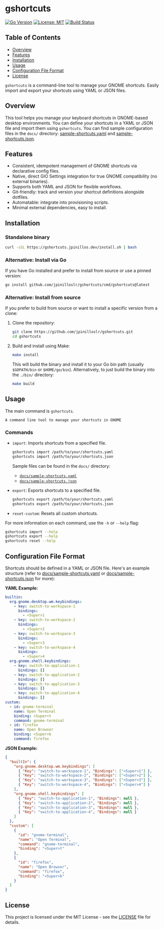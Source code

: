 # gshortcuts

[![Go Version](https://img.shields.io/badge/go-1.24-blue.svg)](https://golang.org/)
[![License: MIT](https://img.shields.io/badge/License-MIT-yellow.svg)](https://opensource.org/licenses/MIT)
[![Build Status](https://github.com/jpinilloslr/gshortcuts/actions/workflows/build.yaml/badge.svg?branch=master)](https://github.com/jpinilloslr/gshortcuts/actions/workflows/build.yaml)

## Table of Contents

- [Overview](#overview)
- [Features](#features)
- [Installation](#installation)
- [Usage](#usage)
- [Configuration File Format](#configuration-file-format)
- [License](#license)

`gshortcuts` is a command-line tool to manage your GNOME shortcuts. Easily import and export your shortcuts using YAML or JSON files.

## Overview

This tool helps you manage your keyboard shortcuts in GNOME-based desktop environments. You can define your shortcuts in a YAML or JSON file and import them using `gshortcuts`. You can find sample configuration files in the `docs/` directory: [sample-shortcuts.yaml](docs/sample-shortcuts.yaml) and [sample-shortcuts.json](docs/sample-shortcuts.json).

## Features

- Consistent, idempotent management of GNOME shortcuts via declarative config files.
- Native, direct GIO Settings integration for true GNOME compatibility (no external binaries).
- Supports both YAML and JSON for flexible workflows.
- Git-friendly: track and version your shortcut definitions alongside dotfiles.
- Automatable: integrate into provisioning scripts.
- Minimal external dependencies, easy to install.

## Installation

### Standalone binary

```bash
curl -sSL https://gshortcuts.jpinillos.dev/install.sh | bash
```

### Alternative: Install via Go

If you have Go installed and prefer to install from source or use a pinned version:

```bash
go install github.com/jpinilloslr/gshortcuts/cmd/gshortcuts@latest
```

### Alternative: Install from source

If you prefer to build from source or want to install a specific version from a clone:

1.  Clone the repository:
    ```bash
    git clone https://github.com/jpinilloslr/gshortcuts.git
    cd gshortcuts
    ```
2.  Build and install using Make:
    ```bash
    make install
    ```
    This will build the binary and install it to your Go bin path (usually `$GOPATH/bin` or `$HOME/go/bin`).
    Alternatively, to just build the binary into the `./bin/` directory:
    ```bash
    make build
    ```

## Usage

The main command is `gshortcuts`.

```
A command line tool to manage your shortcuts in GNOME
```

### Commands

- `import`: Imports shortcuts from a specified file.

  ```bash
  gshortcuts import /path/to/your/shortcuts.yaml
  gshortcuts import /path/to/your/shortcuts.json
  ```

  Sample files can be found in the `docs/` directory:

  - [`docs/sample-shortcuts.yaml`](docs/sample-shortcuts.yaml)
  - [`docs/sample-shortcuts.json`](docs/sample-shortcuts.json)

- `export`: Exports shortcuts to a specified file.

  ```bash
  gshortcuts export /path/to/your/shortcuts.yaml
  gshortcuts export /path/to/your/shortcuts.json
  ```

- `reset-custom`: Resets all custom shortcuts.

For more information on each command, use the `-h` or `--help` flag:

```bash
gshortcuts import --help
gshortcuts export --help
gshortcuts reset --help
```

## Configuration File Format

Shortcuts should be defined in a YAML or JSON file. Here's an example structure (refer to [docs/sample-shortcuts.yaml](docs/sample-shortcuts.yaml) or [docs/sample-shortcuts.json](docs/sample-shortcuts.json) for more):

**YAML Example:**

```yaml
builtin:
  org.gnome.desktop.wm.keybindings:
    - key: switch-to-workspace-1
      bindings:
        - <Super>1
    - key: switch-to-workspace-2
      bindings:
        - <Super>2
    - key: switch-to-workspace-3
      bindings:
        - <Super>3
    - key: switch-to-workspace-4
      bindings:
        - <Super>4
  org.gnome.shell.keybindings:
    - key: switch-to-application-1
      bindings: []
    - key: switch-to-application-2
      bindings: []
    - key: switch-to-application-3
      bindings: []
    - key: switch-to-application-4
      bindings: []
custom:
  - id: gnome-terminal
    name: Open Terminal
    binding: <Super>t
    command: gnome-terminal
  - id: firefox
    name: Open Browser
    binding: <Super>b
    command: firefox
```

**JSON Example:**

```json
{
  "builtIn": {
    "org.gnome.desktop.wm.keybindings": [
      { "Key": "switch-to-workspace-1", "Bindings": ["<Super>1"] },
      { "Key": "switch-to-workspace-2", "Bindings": ["<Super>2"] },
      { "Key": "switch-to-workspace-3", "Bindings": ["<Super>3"] },
      { "Key": "switch-to-workspace-4", "Bindings": ["<Super>4"] }
    ],
    "org.gnome.shell.keybindings": [
      { "Key": "switch-to-application-1", "Bindings": null },
      { "Key": "switch-to-application-2", "Bindings": null },
      { "Key": "switch-to-application-3", "Bindings": null },
      { "Key": "switch-to-application-4", "Bindings": null }
    ]
  },
  "custom": [
    {
      "id": "gnome-terminal",
      "name": "Open Terminal",
      "command": "gnome-terminal",
      "binding": "<Super>t"
    },
    {
      "id": "firefox",
      "name": "Open Browser",
      "command": "firefox",
      "binding": "<Super>b"
    }
  ]
}
```

## License

This project is licensed under the MIT License - see the [LICENSE](LICENSE) file for details.
